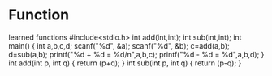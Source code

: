 # Function
learned functions
#include<stdio.h>
int add(int,int);
int sub(int,int);
int main()
{
  int a,b,c,d;
  scanf("%d", &a);
  scanf("%d", &b);
  c=add(a,b);
  d=sub(a,b);
  printf("%d + %d = %d/n",a,b,c);
  printf("%d - %d = %d",a,b,d);
}
int add(int p, int q)
{
    return  (p+q);
}
int sub(int p, int q)
{
    return  (p-q);
}
